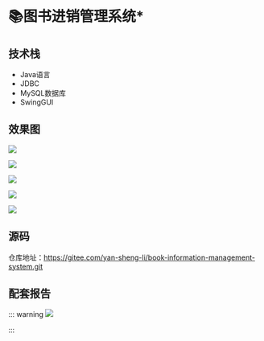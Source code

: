 # 📚图书进销管理系统*

<MyGlobalComponent />

## 技术栈
- Java语言
- JDBC
- MySQL数据库
- SwingGUI



## 效果图



![](http://cdn.qiniu.liyansheng.top/typora/image-20220611202747601.png)



![](http://cdn.qiniu.liyansheng.top/typora/image-20220611202946279.png)



![](http://cdn.qiniu.liyansheng.top/typora/image-20220611203012901.png)



![](http://cdn.qiniu.liyansheng.top/typora/image-20220611203036093.png)



![](http://cdn.qiniu.liyansheng.top/typora/image-20220611203057204.png)

## 源码
<PasswordProtected>

仓库地址：https://gitee.com/yan-sheng-li/book-information-management-system.git

</PasswordProtected>



## 配套报告

::: warning
![](http://cdn.qiniu.liyansheng.top/img/12312预览图.png)

:::

<PaymentButton :productId="126" :buttonText="'点我获取-报告'"/>